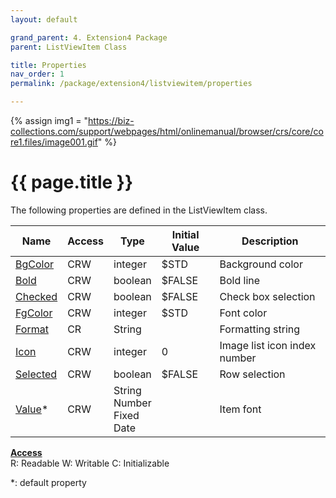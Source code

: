 ```yaml
---
layout: default

grand_parent: 4. Extension4 Package
parent: ListViewItem Class

title: Properties
nav_order: 1
permalink: /package/extension4/listviewitem/properties

---
```

{% assign img1 = "https://biz-collections.com/support/webpages/html/onlinemanual/browser/crs/core/core1.files/image001.gif" %}


# {{ page.title }}

The following properties are defined in the ListViewItem class.

|Name       | Access | Type   | Initial Value | Description   |
|----------	|--------|--------|---------------|---------|
|[BgColor](/package/extension4/listviewitem/properties/bgcolor) | CRW | integer | $STD |Background color |
|[Bold](/package/extension4/listviewitem/properties/bold) | CRW | boolean | $FALSE |Bold line |
|[Checked](/package/extension4/listviewitem/properties/checked) | CRW | boolean | $FALSE |Check box selection |
|[FgColor](/package/extension4/listviewitem/properties/fgcolor) | CRW | integer | $STD |Font color |
|[Format](/package/extension4/listviewitem/properties/format) | CR | String |  |Formatting string |
|[Icon](/package/extension4/listviewitem/properties/icon) | CRW | integer | 0 |Image list icon index number |
|[Selected](/package/extension4/listviewitem/properties/selected) | CRW | boolean | $FALSE |Row selection |
|[Value](/package/extension4/listviewitem/properties/value)* | CRW | String<br>Number<br>Fixed<br>Date |  | Item font|

<u><b>Access</b></u><br>
R: Readable
W: Writable
C: Initializable

*: default property